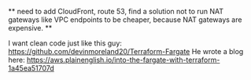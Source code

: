 ** need to add CloudFront, route 53, find a solution not to run NAT gateways like VPC endpoints to be cheaper, because NAT gateways are expensive. ** 


I want clean code just like this guy:
https://github.com/devinmoreland20/Terraform-Fargate
He wrote a blog here: https://aws.plainenglish.io/into-the-fargate-with-terraform-1a45ea51707d
